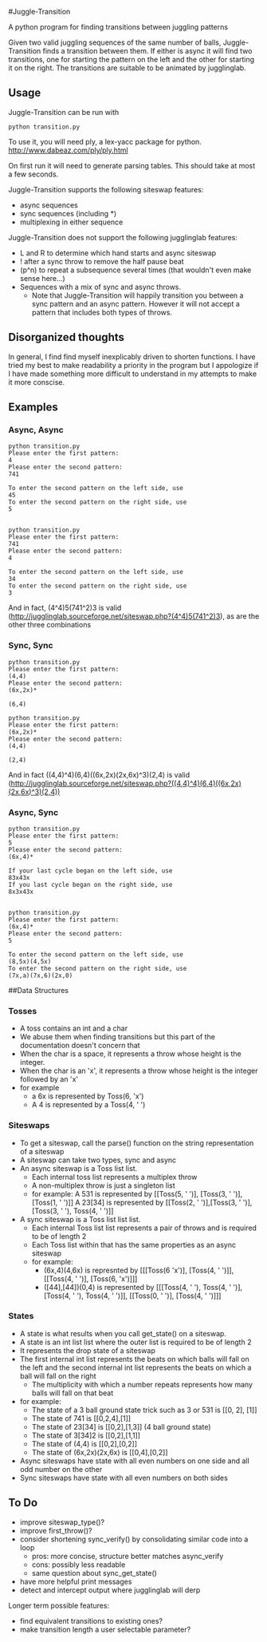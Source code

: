 #Juggle-Transition

A python program for finding transitions between juggling patterns

Given two valid juggling sequences of the same number of balls,
Juggle-Transition finds a transition between them.  If either is async it will
find two transitions, one for starting the pattern on the left and the other
for starting it on the right.  The transitions are suitable to be animated by
jugglinglab.

## Usage

Juggle-Transition can be run with

    python transition.py

To use it, you will need ply, a lex-yacc package for python.  http://www.dabeaz.com/ply/ply.html

On first run it will need to generate parsing tables.  This should take at most a few seconds.

Juggle-Transition supports the following siteswap features:
 - async sequences
 - sync sequences (including *)
 - multiplexing in either sequence

  
Juggle-Transition does not support the following jugglinglab features:
 - L and R to determine which hand starts and async siteswap
 - ! after a sync throw to remove the half pause beat
 - (p^n) to repeat a subsequence several times (that wouldn't even make sense here...)
 - Sequences with a mix of sync and async throws.
    - Note that Juggle-Transition will happily transition you between a sync
      pattern and an async pattern.  However it will not accept a pattern that
      includes both types of throws.

## Disorganized thoughts

In general, I find find myself inexplicably driven to shorten functions.  I
have tried my best to make readability a priority in the program but I
appologize if I have made something more difficult to understand in my attempts
to make it more conscise.

## Examples

### Async, Async
    python transition.py 
    Please enter the first pattern:
    4
    Please enter the second pattern:
    741

    To enter the second pattern on the left side, use
    45
    To enter the second pattern on the right side, use
    5


    python transition.py 
    Please enter the first pattern:
    741
    Please enter the second pattern:
    4

    To enter the second pattern on the left side, use
    34
    To enter the second pattern on the right side, use
    3

And in fact, (4^4)5(741^2)3 is valid (http://jugglinglab.sourceforge.net/siteswap.php?(4^4)5(741^2)3), as are the other three combinations

### Sync, Sync

    python transition.py 
    Please enter the first pattern:
    (4,4)
    Please enter the second pattern:
    (6x,2x)*

    (6,4)

    python transition.py 
    Please enter the first pattern:
    (6x,2x)*
    Please enter the second pattern:
    (4,4)

    (2,4)

And in fact ((4,4)^4)(6,4)((6x,2x)(2x,6x)^3)(2,4) is valid (http://jugglinglab.sourceforge.net/siteswap.php?((4,4)^4)(6,4)((6x,2x)(2x,6x)^3)(2,4))

### Async, Sync

    python transition.py 
    Please enter the first pattern:
    5
    Please enter the second pattern:
    (6x,4)*

    If your last cycle began on the left side, use
    83x43x
    If you last cycle began on the right side, use
    8x3x43x


    python transition.py 
    Please enter the first pattern:
    (6x,4)*
    Please enter the second pattern:
    5

    To enter the second pattern on the left side, use
    (8,5x)(4,5x)
    To enter the second pattern on the right side, use
    (7x,a)(7x,6)(2x,0)



##Data Structures

### Tosses
 - A toss contains an int and a char
 - We abuse them when finding transitions but this part of the documentation doesn't concern that
 - When the char is a space, it represents a throw whose height is the integer.
 - When the char is an 'x', it represents a throw whose height is the integer followed by an 'x'
 - for example
    - a 6x is represented by Toss(6, 'x')
    - A 4 is represented by a Toss(4, ' ')

### Siteswaps
 - To get a siteswap, call the parse() function on the string representation of a siteswap
 - A siteswap can take two types, sync and async
 - An async siteswap is a Toss list list.
    - Each internal toss list represents a multiplex throw
    - A non-multiplex throw is just a singleton list
    - for example:
        A 531 is represented by [[Toss(5, ' ')], [Toss(3, ' ')], [Toss(1, ' ')]]
        A 23[34] is represented by [[Toss(2, ' ')],[Toss(3, ' ')],[Toss(3, ' '), Toss(4, ' ')]]
 - A sync siteswap is a Toss list list list.
    - Each internal Toss list list represents a pair of throws and is required to be of length 2
    - Each Toss list within that has the same properties as an async siteswap
    - for example:
        - (6x,4)(4,6x) is represnted by [[[Toss(6 'x')], [Toss(4, ' ')]], [[Toss(4, ' ')], [Toss(6, 'x')]]]
        - ([44],[44])(0,4) is represented by [[[Toss(4, ' '), Toss(4, ' ')], [Toss(4, ' '), Toss(4, ' ')]], [[Toss(0, ' ')], [Toss(4, ' ')]]]

### States
 - A state is what results when you call get_state() on a siteswap.
 - A state is an int list list where the outer list is required to be of length 2
 - It represents the drop state of a siteswap
 - The first internal int list represents the beats on which balls will fall on the left and the second internal int list represents the beats on which a ball will fall on the right
    - The multiplicity with which a number repeats represents how many balls will fall on that beat
 - for example:
    - The state of a 3 ball ground state trick such as 3 or 531 is [[0, 2], [1]]
    - The state of 741 is [[0,2,4],[1]]
    - The state of 23[34] is [[0,2],[1,3]] \(4 ball ground state\)
    - The state of 3[34]2 is [[0,2],[1,1]]
    - The state of (4,4) is [[0,2],[0,2]]
    - The state of (6x,2x)(2x,6x) is [[0,4],[0,2]]
 - Async siteswaps have state with all even numbers on one side and all odd number on the other
 - Sync siteswaps have state with all even numbers on both sides

## To Do
 - improve siteswap_type()?
 - improve first_throw()?
 - consider shortening sync_verify() by consolidating similar code into a loop
    - pros: more concise, structure better matches async_verify
    - cons: possibly less readable
    - same question about sync_get_state()
 - have more helpful print messages
 - detect and intercept output where jugglinglab will derp
        
Longer term possible features:
 - find equivalent transitions to existing ones?
 - make transition length a user selectable parameter?



